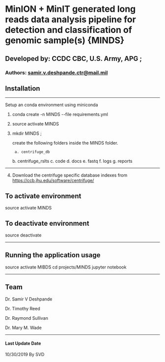 # MinION + MinIT generated long reads data analysis pipeline for detection and classification of genomic sample(s) {MINDS} #

## Developed by: CCDC CBC, U.S. Army, APG ; ##
###  Authors: samir.v.deshpande.ctr@mail.mil ###

## Installation ##

------------
Setup an conda environment using miniconda
1. conda create -n MINDS --file requirements.yml
2. source activate MINDS
3. mkdir MINDS ;

    create the following folders inside the MINDS  folder.

        a. centrifuge_db
	b. centrifuge_rslts
        c. code
        d. docs
        e. fastq
        f. logs
        g. reports

------------
4. Download the centrifuge specific database indexes  from https://ccb.jhu.edu/software/centrifuge/

## To activate environment ##

source activate MINDS

## To deactivate environment ##

source deactivate

------------

## Running the application usage ##
source activate MIBDS
cd projects/MINDS
jupyter notebook

------------
## Team ##

Dr. Samir V Deshpande

Dr. Timothy Reed

Dr. Raymond Sullivan

Dr. Mary M. Wade

------------

#### Last Update Date ####

10/30/2019
By SVD
